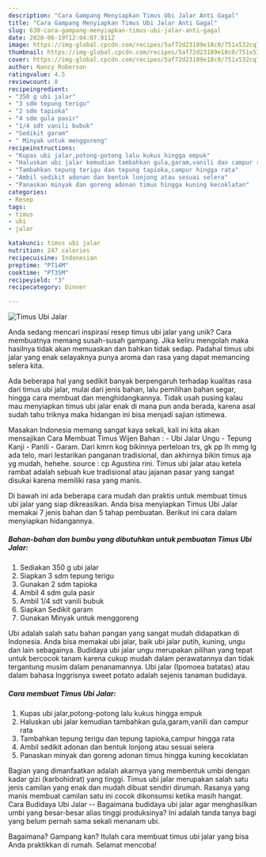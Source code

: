 ```yaml
---
description: "Cara Gampang Menyiapkan Timus Ubi Jalar Anti Gagal"
title: "Cara Gampang Menyiapkan Timus Ubi Jalar Anti Gagal"
slug: 630-cara-gampang-menyiapkan-timus-ubi-jalar-anti-gagal
date: 2020-06-19T12:04:07.811Z
image: https://img-global.cpcdn.com/recipes/5af72d23189e18c0/751x532cq70/timus-ubi-jalar-foto-resep-utama.jpg
thumbnail: https://img-global.cpcdn.com/recipes/5af72d23189e18c0/751x532cq70/timus-ubi-jalar-foto-resep-utama.jpg
cover: https://img-global.cpcdn.com/recipes/5af72d23189e18c0/751x532cq70/timus-ubi-jalar-foto-resep-utama.jpg
author: Nancy Roberson
ratingvalue: 4.5
reviewcount: 8
recipeingredient:
- "350 g ubi jalar"
- "3 sdm tepung terigu"
- "2 sdm tapioka"
- "4 sdm gula pasir"
- "1/4 sdt vanili bubuk"
- "Sedikit garam"
- " Minyak untuk menggoreng"
recipeinstructions:
- "Kupas ubi jalar,potong-potong lalu kukus hingga empuk"
- "Haluskan ubi jalar kemudian tambahkan gula,garam,vanili dan campur rata"
- "Tambahkan tepung terigu dan tepung tapioka,campur hingga rata"
- "Ambil sedikit adonan dan bentuk lonjong atau sesuai selera"
- "Panaskan minyak dan goreng adonan timus hingga kuning kecoklatan"
categories:
- Resep
tags:
- timus
- ubi
- jalar

katakunci: timus ubi jalar 
nutrition: 247 calories
recipecuisine: Indonesian
preptime: "PT14M"
cooktime: "PT35M"
recipeyield: "3"
recipecategory: Dinner

---
```



![Timus Ubi Jalar](https://img-global.cpcdn.com/recipes/5af72d23189e18c0/751x532cq70/timus-ubi-jalar-foto-resep-utama.jpg)

Anda sedang mencari inspirasi resep timus ubi jalar yang unik? Cara membuatnya memang susah-susah gampang. Jika keliru mengolah maka hasilnya tidak akan memuaskan dan bahkan tidak sedap. Padahal timus ubi jalar yang enak selayaknya punya aroma dan rasa yang dapat memancing selera kita.

Ada beberapa hal yang sedikit banyak berpengaruh terhadap kualitas rasa dari timus ubi jalar, mulai dari jenis bahan, lalu pemilihan bahan segar, hingga cara membuat dan menghidangkannya. Tidak usah pusing kalau mau menyiapkan timus ubi jalar enak di mana pun anda berada, karena asal sudah tahu triknya maka hidangan ini bisa menjadi sajian istimewa.

Masakan Indonesia memang sangat kaya sekali, kali ini kita akan mensajikan Cara Membuat Timus Wijen Bahan : - Ubi Jalar Ungu - Tepung Kanji - Panili - Garam. Dari kmrn kog bikinnya perteloan trs, gk pp lh mmg lg ada telo, mari lestarikan panganan tradisional, dan akhirnya bikin timus aja yg mudah, hehehe. source : cp Agustina rini. Timus ubi jalar atau ketela rambat adalah sebuah kue tradisional atau jajanan pasar yang sangat disukai karena memiliki rasa yang manis.


Di bawah ini ada beberapa cara mudah dan praktis untuk membuat timus ubi jalar yang siap dikreasikan. Anda bisa menyiapkan Timus Ubi Jalar memakai 7 jenis bahan dan 5 tahap pembuatan. Berikut ini cara dalam menyiapkan hidangannya.

<!--inarticleads1-->

##### Bahan-bahan dan bumbu yang dibutuhkan untuk pembuatan Timus Ubi Jalar:

1. Sediakan 350 g ubi jalar
1. Siapkan 3 sdm tepung terigu
1. Gunakan 2 sdm tapioka
1. Ambil 4 sdm gula pasir
1. Ambil 1/4 sdt vanili bubuk
1. Siapkan Sedikit garam
1. Gunakan  Minyak untuk menggoreng


Ubi adalah salah satu bahan pangan yang sangat mudah didapatkan di Indonesia. Anda bisa memakai ubi jalar, baik ubi jalar putih, kuning, ungu dan lain sebagainya. Budidaya ubi jalar ungu merupakan pilihan yang tepat untuk bercocok tanam karena cukup mudah dalam perawatannya dan tidak tergantung musim dalam penanamannya. Ubi jalar (Ipomoea batatas) atau dalam bahasa Inggrisnya sweet potato adalah sejenis tanaman budidaya. 

<!--inarticleads2-->

##### Cara membuat Timus Ubi Jalar:

1. Kupas ubi jalar,potong-potong lalu kukus hingga empuk
1. Haluskan ubi jalar kemudian tambahkan gula,garam,vanili dan campur rata
1. Tambahkan tepung terigu dan tepung tapioka,campur hingga rata
1. Ambil sedikit adonan dan bentuk lonjong atau sesuai selera
1. Panaskan minyak dan goreng adonan timus hingga kuning kecoklatan


Bagian yang dimanfaatkan adalah akarnya yang membentuk umbi dengan kadar gizi (karbohidrat) yang tinggi. Timus ubi jalar merupakan salah satu jenis camilan yang enak dan mudah dibuat sendiri dirumah. Rasanya yang manis membuat camilan satu ini cocok dikonsumsi ketika masih hangat. Cara Budidaya Ubi Jalar -- Bagaimana budidaya ubi jalar agar menghasilkan umbi yang besar-besar alias tinggi produksinya? Ini adalah tanda tanya bagi yang belum pernah sama sekali menanam ubi. 

Bagaimana? Gampang kan? Itulah cara membuat timus ubi jalar yang bisa Anda praktikkan di rumah. Selamat mencoba!
